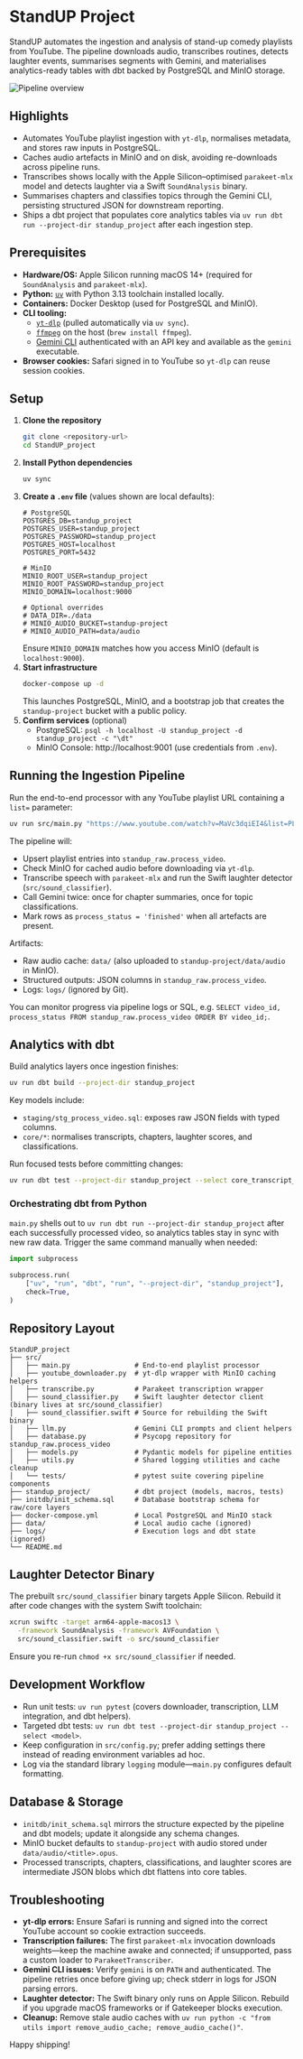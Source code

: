 # StandUP Project

StandUP automates the ingestion and analysis of stand-up comedy playlists from YouTube. The pipeline downloads audio, transcribes routines, detects laughter events, summarises segments with Gemini, and materialises analytics-ready tables with dbt backed by PostgreSQL and MinIO storage.

![Pipeline overview](image.png)

## Highlights
- Automates YouTube playlist ingestion with `yt-dlp`, normalises metadata, and stores raw inputs in PostgreSQL.
- Caches audio artefacts in MinIO and on disk, avoiding re-downloads across pipeline runs.
- Transcribes shows locally with the Apple Silicon–optimised `parakeet-mlx` model and detects laughter via a Swift `SoundAnalysis` binary.
- Summarises chapters and classifies topics through the Gemini CLI, persisting structured JSON for downstream reporting.
- Ships a dbt project that populates core analytics tables via `uv run dbt run --project-dir standup_project` after each ingestion step.

## Prerequisites
- **Hardware/OS:** Apple Silicon running macOS 14+ (required for `SoundAnalysis` and `parakeet-mlx`).
- **Python:** [`uv`](https://github.com/astral-sh/uv) with Python 3.13 toolchain installed locally.
- **Containers:** Docker Desktop (used for PostgreSQL and MinIO).
- **CLI tooling:**
  - [`yt-dlp`](https://github.com/yt-dlp/yt-dlp) (pulled automatically via `uv sync`).
  - [`ffmpeg`](https://ffmpeg.org/) on the host (`brew install ffmpeg`).
  - [Gemini CLI](https://ai.google.dev/gemini-api/docs/get-started) authenticated with an API key and available as the `gemini` executable.
- **Browser cookies:** Safari signed in to YouTube so `yt-dlp` can reuse session cookies.

## Setup
1. **Clone the repository**
   ```bash
   git clone <repository-url>
   cd StandUP_project
   ```
2. **Install Python dependencies**
   ```bash
   uv sync
   ```
3. **Create a `.env` file** (values shown are local defaults):
   ```env
   # PostgreSQL
   POSTGRES_DB=standup_project
   POSTGRES_USER=standup_project
   POSTGRES_PASSWORD=standup_project
   POSTGRES_HOST=localhost
   POSTGRES_PORT=5432

   # MinIO
   MINIO_ROOT_USER=standup_project
   MINIO_ROOT_PASSWORD=standup_project
   MINIO_DOMAIN=localhost:9000

   # Optional overrides
   # DATA_DIR=./data
   # MINIO_AUDIO_BUCKET=standup-project
   # MINIO_AUDIO_PATH=data/audio
   ```
   Ensure `MINIO_DOMAIN` matches how you access MinIO (default is `localhost:9000`).
4. **Start infrastructure**
   ```bash
   docker-compose up -d
   ```
   This launches PostgreSQL, MinIO, and a bootstrap job that creates the `standup-project` bucket with a public policy.
5. **Confirm services** (optional)
   - PostgreSQL: `psql -h localhost -U standup_project -d standup_project -c "\dt"`
   - MinIO Console: http://localhost:9001 (use credentials from `.env`).

## Running the Ingestion Pipeline
Run the end-to-end processor with any YouTube playlist URL containing a `list=` parameter:
```bash
uv run src/main.py "https://www.youtube.com/watch?v=MaVc3dqiEI4&list=PLcQngyvNgfmLi9eyV9reNMqu-pbdKErKr"
```
The pipeline will:
- Upsert playlist entries into `standup_raw.process_video`.
- Check MinIO for cached audio before downloading via `yt-dlp`.
- Transcribe speech with `parakeet-mlx` and run the Swift laughter detector (`src/sound_classifier`).
- Call Gemini twice: once for chapter summaries, once for topic classifications.
- Mark rows as `process_status = 'finished'` when all artefacts are present.

Artifacts:
- Raw audio cache: `data/` (also uploaded to `standup-project/data/audio` in MinIO).
- Structured outputs: JSON columns in `standup_raw.process_video`.
- Logs: `logs/` (ignored by Git).

You can monitor progress via pipeline logs or SQL, e.g. `SELECT video_id, process_status FROM standup_raw.process_video ORDER BY video_id;`.

## Analytics with dbt
Build analytics layers once ingestion finishes:
```bash
uv run dbt build --project-dir standup_project
```
Key models include:
- `staging/stg_process_video.sql`: exposes raw JSON fields with typed columns.
- `core/*`: normalises transcripts, chapters, laughter scores, and classifications.

Run focused tests before committing changes:
```bash
uv run dbt test --project-dir standup_project --select core_transcript_segments
```

### Orchestrating dbt from Python
`main.py` shells out to `uv run dbt run --project-dir standup_project` after each successfully processed video, so analytics tables stay in sync with new raw data. Trigger the same command manually when needed:
```python
import subprocess

subprocess.run(
    ["uv", "run", "dbt", "run", "--project-dir", "standup_project"],
    check=True,
)
```

## Repository Layout
```text
StandUP_project
├── src/
│   ├── main.py                # End-to-end playlist processor
│   ├── youtube_downloader.py  # yt-dlp wrapper with MinIO caching helpers
│   ├── transcribe.py          # Parakeet transcription wrapper
│   ├── sound_classifier.py    # Swift laughter detector client (binary lives at src/sound_classifier)
│   ├── sound_classifier.swift # Source for rebuilding the Swift binary
│   ├── llm.py                 # Gemini CLI prompts and client helpers
│   ├── database.py            # Psycopg repository for standup_raw.process_video
│   ├── models.py              # Pydantic models for pipeline entities
│   ├── utils.py               # Shared logging utilities and cache cleanup
│   └── tests/                 # pytest suite covering pipeline components
├── standup_project/           # dbt project (models, macros, tests)
├── initdb/init_schema.sql     # Database bootstrap schema for raw/core layers
├── docker-compose.yml         # Local PostgreSQL and MinIO stack
├── data/                      # Local audio cache (ignored)
├── logs/                      # Execution logs and dbt state (ignored)
└── README.md
```

## Laughter Detector Binary
The prebuilt `src/sound_classifier` binary targets Apple Silicon. Rebuild it after code changes with the system Swift toolchain:
```bash
xcrun swiftc -target arm64-apple-macos13 \
  -framework SoundAnalysis -framework AVFoundation \
  src/sound_classifier.swift -o src/sound_classifier
```
Ensure you re-run `chmod +x src/sound_classifier` if needed.

## Development Workflow
- Run unit tests: `uv run pytest` (covers downloader, transcription, LLM integration, and dbt helpers).
- Targeted dbt tests: `uv run dbt test --project-dir standup_project --select <model>`.
- Keep configuration in `src/config.py`; prefer adding settings there instead of reading environment variables ad hoc.
- Log via the standard library `logging` module—`main.py` configures default formatting.

## Database & Storage
- `initdb/init_schema.sql` mirrors the structure expected by the pipeline and dbt models; update it alongside any schema changes.
- MinIO bucket defaults to `standup-project` with audio stored under `data/audio/<title>.opus`.
- Processed transcripts, chapters, classifications, and laughter scores are intermediate JSON blobs which dbt flattens into core tables.

## Troubleshooting
- **yt-dlp errors:** Ensure Safari is running and signed into the correct YouTube account so cookie extraction succeeds.
- **Transcription failures:** The first `parakeet-mlx` invocation downloads weights—keep the machine awake and connected; if unsupported, pass a custom loader to `ParakeetTranscriber`.
- **Gemini CLI issues:** Verify `gemini` is on `PATH` and authenticated. The pipeline retries once before giving up; check stderr in logs for JSON parsing errors.
- **Laughter detector:** The Swift binary only runs on Apple Silicon. Rebuild if you upgrade macOS frameworks or if Gatekeeper blocks execution.
- **Cleanup:** Remove stale audio caches with `uv run python -c "from utils import remove_audio_cache; remove_audio_cache()"`.

Happy shipping!

